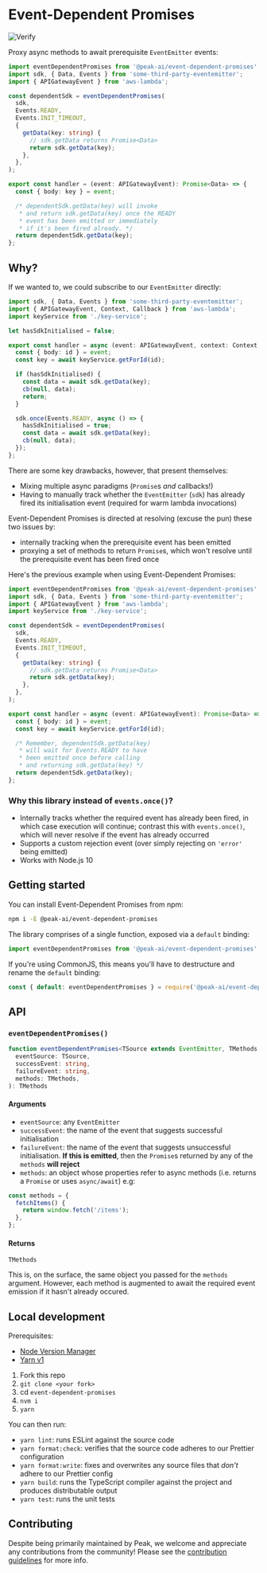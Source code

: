 # Event-Dependent Promises

![Verify](https://github.com/peak-ai/event-dependent-promises/workflows/Verify/badge.svg)

Proxy async methods to await prerequisite `EventEmitter` events:

```ts
import eventDependentPromises from '@peak-ai/event-dependent-promises';
import sdk, { Data, Events } from 'some-third-party-eventemitter';
import { APIGatewayEvent } from 'aws-lambda';

const dependentSdk = eventDependentPromises(
  sdk,
  Events.READY,
  Events.INIT_TIMEOUT,
  {
    getData(key: string) {
      // sdk.getData returns Promise<Data>
      return sdk.getData(key);
    },
  },
);

export const handler = (event: APIGatewayEvent): Promise<Data> => {
  const { body: key } = event;

  /* dependentSdk.getData(key) will invoke
   * and return sdk.getData(key) once the READY
   * event has been emitted or immediately
   * if it's been fired already. */
  return dependentSdk.getData(key);
};
```

## Why?

If we wanted to, we could subscribe to our `EventEmitter` directly:

```ts
import sdk, { Data, Events } from 'some-third-party-eventemitter';
import { APIGatewayEvent, Context, Callback } from 'aws-lambda';
import keyService from './key-service';

let hasSdkInitialised = false;

export const handler = async (event: APIGatewayEvent, context: Context, cb: Callback<Data>): void => {
  const { body: id } = event;
  const key = await keyService.getForId(id);

  if (hasSdkInitialised) {
    const data = await sdk.getData(key);
    cb(null, data);
    return;
  }

  sdk.once(Events.READY, async () => {
    hasSdkInitialised = true;
    const data = await sdk.getData(key);
    cb(null, data);
  });
};
```

There are some key drawbacks, however, that present themselves:

* Mixing multiple async paradigms (`Promise`s _and_ callbacks!)
* Having to manually track whether the `EventEmitter` (`sdk`) has already fired its initialisation event (required for warm lambda invocations)

Event-Dependent Promises is directed at resolving (excuse the pun) these two issues by:

* internally tracking when the prerequisite event has been emitted
* proxying a set of methods to return `Promise`s, which won't resolve until the prerequisite event has been fired once

Here's the previous example when using Event-Dependent Promises:

```ts
import eventDependentPromises from '@peak-ai/event-dependent-promises';
import sdk, { Data, Events } from 'some-third-party-eventemitter';
import { APIGatewayEvent } from 'aws-lambda';
import keyService from './key-service';

const dependentSdk = eventDependentPromises(
  sdk,
  Events.READY,
  Events.INIT_TIMEOUT,
  {
    getData(key: string) {
      // sdk.getData returns Promise<Data>
      return sdk.getData(key);
    },
  },
);

export const handler = async (event: APIGatewayEvent): Promise<Data> => {
  const { body: id } = event;
  const key = await keyService.getForId(id);

  /* Remember, dependentSdk.getData(key)
   * will wait for Events.READY to have
   * been emitted once before calling
   * and returning sdk.getData(key) */
  return dependentSdk.getData(key);
};
```

### Why this library instead of `events.once()`?

* Internally tracks whether the required event has already been fired, in which case execution will continue; contrast this with `events.once()`, which will never resolve if the event has already occurred
* Supports a custom rejection event (over simply rejecting on `'error'` being emitted)
* Works with Node.js 10

## Getting started

You can install Event-Dependent Promises from npm:

```sh
npm i -E @peak-ai/event-dependent-promises
```

The library comprises of a single function, exposed via a `default` binding:

```ts
import eventDependentPromises from '@peak-ai/event-dependent-promises';
```

If you're using CommonJS, this means you'll have to destructure and rename the `default` binding:

```ts
const { default: eventDependentPromises } = require('@peak-ai/event-dependent-promises');
```

## API

### `eventDependentPromises()`

```ts
function eventDependentPromises<TSource extends EventEmitter, TMethods extends Methods>(
  eventSource: TSource,
  successEvent: string,
  failureEvent: string,
  methods: TMethods,
): TMethods
```

#### Arguments

* `eventSource`: any `EventEmitter`
* `successEvent`: the name of the event that suggests successful initialisation
* `failureEvent`: the name of the event that suggests unsuccessful initialisation. **If this is emitted**, then the `Promise`s returned by any of the `methods` **will reject**
* `methods`: an object whose properties refer to async methods (i.e. returns a `Promise` or uses `async/await`) e.g:

```ts
const methods = {
  fetchItems() {
    return window.fetch('/items');
  },
};
```

#### Returns

`TMethods`

This is, on the surface, the same object you passed for the `methods` argument. However, each method is augmented to await the required event emission if it hasn't already occured.

## Local development

Prerequisites:

* [Node Version Manager](https://github.com/nvm-sh/nvm)
* [Yarn v1](https://yarnpkg.com/getting-started/install)

1. Fork this repo
2. `git clone <your fork>`
3. cd `event-dependent-promises`
4. `nvm i`
5. `yarn`

You can then run:

* `yarn lint`: runs ESLint against the source code
* `yarn format:check`: verifies that the source code adheres to our Prettier configuration
* `yarn format:write`: fixes and overwrites any source files that _don't_ adhere to our Prettier config
* `yarn build`: runs the TypeScript compiler against the project and produces distributable output
* `yarn test`: runs the unit tests

## Contributing

Despite being primarily maintained by Peak, we welcome and appreciate any contributions from the community! Please see the [contribution guidelines](https://github.com/peak-ai/event-dependent-promises/blob/master/CONTRIBUTING.md) for more info.
